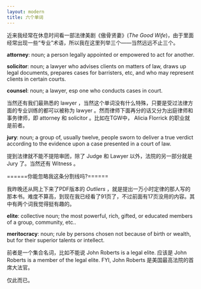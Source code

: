 ```yaml
---
layout: modern
title: 六个单词
---
```


近来我经常在休息时间看一部法律美剧《傲骨贤妻》(*The Good Wife*)，由于里面经常出现一些“专业”术语，所以我在这里列举三个——当然远远不止三个。

**attorney**: noun; a person legally appointed or empowered to act for another.

**solicitor**: noun; a lawyer who advises clients on matters of law, draws up legal documents, prepares cases for barristers, etc, and who may represent clients in certain courts.

**counsel**: noun; a lawyer, esp one who conducts cases in court.

当然还有我们最熟悉的 lawyer ，当然这个单词没有什么特殊，只要是受过法律方面的专业训练的都可以被称为 lawyer 。然而律师下面再分的话又分为出庭律师和事务律师，即 attorney 和 solicitor 。比如在TGW中， Alicia Florrick 的职业就是前者。

**jury**: noun; a group of, usually twelve, people sworn to deliver a true verdict according to the evidence upon a case presented in a court of law.

提到法律就不能不提陪审团，除了 Judge 和 Lawyer 以外，法院的另一部分就是 Jury 了。当然还有 Witness 。

======你能忽略我这条分割线吗?======

我昨晚还从网上下来了PDF版本的 *Outliers* ，就是提出一万小时定律的那人写的那本书。难度不算高，到现在我已经看了91页了，不过前面有17页没用的内容。其中有两个词我觉得挺有趣的。

**elite**: collective noun; the most powerful, rich, gifted, or educated members of a group, community, etc..

**meritocracy**: noun; rule by persons chosen not because of birth or wealth, but for their superior talents or intellect.

前者是一个集合名词，比如不能说 John Roberts is a legal elite. 应该是 John Roberts is a member of the legal elite. FYI, John Roberts 是美国最高法院的首席大法官。

仅此而已。